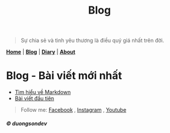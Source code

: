 ﻿---
title: "Blog"
description: "Các bài blog"
---

>Sự chia sẻ và tình yêu thương là điều quý giá nhất trên đời.

[__Home__][home] | [__Blog__][blog] | [__Diary__][diary] | [__About__][about]



# Blog - Bài viết mới nhất

- [Tìm hiểu về Markdown](./tim-hieu-ve-markdown/index)
- [Bài viết đầu tiên](./hello)

> Follow me: [Facebook][fb] , [Instagram][ins] , [Youtube][yt]

###### __&copy; duongsondev__

[home]: https://duongvanson.github.io "Home"
[blog]: https://duongvanson.github.io/blog "Blog"
[diary]: https://duongvanson.github.io/diary "Diary"
[about]: https://duongvanson.github.io/about "About"
[fb]: https://www.facebook.com/duongson3198 "Facebook"
[ins]: https://www.instagram.com/duongson98/ "Instagram"
[yt]: https://www.youtube.com/channel/UCu382PQhF-gds6lzmYQgYPQ "Youtube"